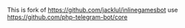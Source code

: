 This is fork of https://github.com/jacklul/inlinegamesbot
use https://github.com/php-telegram-bot/core
